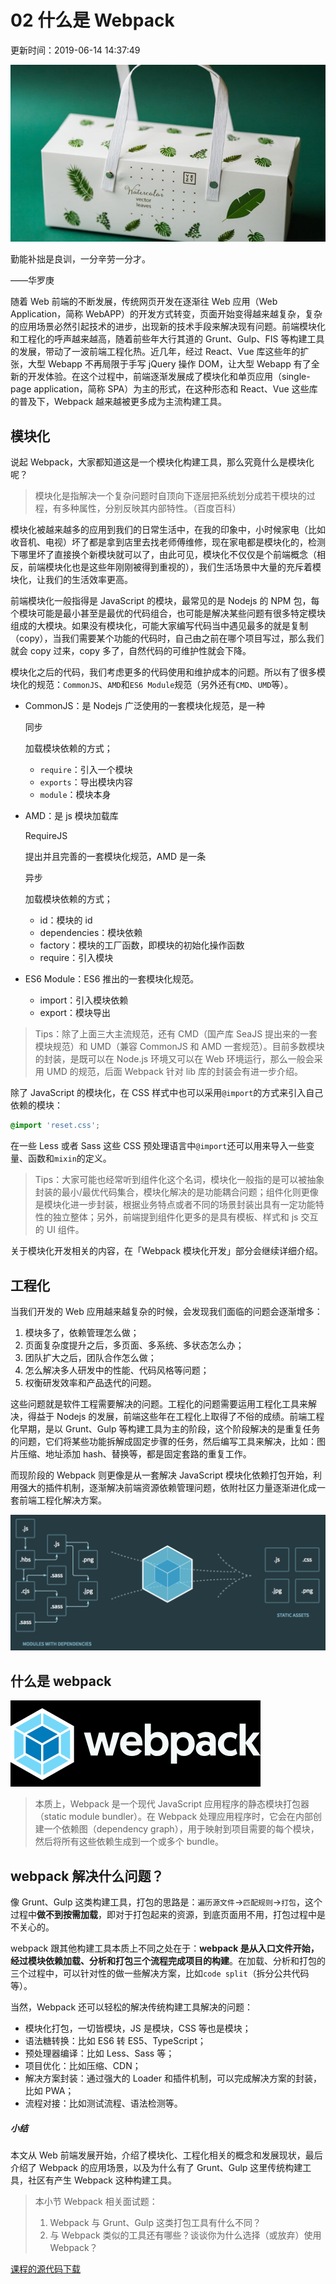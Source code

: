 # 02 什么是 Webpack

更新时间：2019-06-14 14:37:49

![img](img/5cd962e100016f1306400360.jpg)

勤能补拙是良训，一分辛劳一分才。

——华罗庚

随着 Web 前端的不断发展，传统网页开发在逐渐往 Web 应用（Web Application，简称 WebAPP）的开发方式转变，页面开始变得越来越复杂，复杂的应用场景必然引起技术的进步，出现新的技术手段来解决现有问题。前端模块化和工程化的呼声越来越高，随着前些年大行其道的 Grunt、Gulp、FIS 等构建工具的发展，带动了一波前端工程化热。近几年，经过 React、Vue 库这些年的扩张，大型 Webapp 不再局限于手写 jQuery 操作 DOM，让大型 Webapp 有了全新的开发体验。在这个过程中，前端逐渐发展成了模块化和单页应用（single-page application，简称 SPA）为主的形式，在这种形态和 React、Vue 这些库的普及下，Webpack 越来越被更多成为主流构建工具。

## 模块化

说起 Webpack，大家都知道这是一个模块化构建工具，那么究竟什么是模块化呢？

> 模块化是指解决一个复杂问题时自顶向下逐层把系统划分成若干模块的过程，有多种属性，分别反映其内部特性。（百度百科）

模块化被越来越多的应用到我们的日常生活中，在我的印象中，小时候家电（比如收音机、电视）坏了都是拿到店里去找老师傅维修，现在家电都是模块化的，检测下哪里坏了直接换个新模块就可以了，由此可见，模块化不仅仅是个前端概念（相反，前端模块化也是这些年刚刚被得到重视的），我们生活场景中大量的充斥着模块化，让我们的生活效率更高。

前端模块化一般指得是 JavaScript 的模块，最常见的是 Nodejs 的 NPM 包，每个模块可能是最小甚至是最优的代码组合，也可能是解决某些问题有很多特定模块组成的大模块。如果没有模块化，可能大家编写代码当中遇见最多的就是复制（copy），当我们需要某个功能的代码时，自己由之前在哪个项目写过，那么我们就会 copy 过来，copy 多了，自然代码的可维护性就会下降。

模块化之后的代码，我们考虑更多的代码使用和维护成本的问题。所以有了很多模块化的规范：`CommonJS`、`AMD`和`ES6 Module`规范（另外还有`CMD`、`UMD`等）。

- CommonJS：是 Nodejs 广泛使用的一套模块化规范，是一种

  同步

  加载模块依赖的方式；

  - `require`：引入一个模块
  - `exports`：导出模块内容
  - `module`：模块本身

- AMD：是 js 模块加载库

  RequireJS

  提出并且完善的一套模块化规范，AMD 是一条

  异步

  加载模块依赖的方式；

  - id：模块的 id
  - dependencies：模块依赖
  - factory：模块的工厂函数，即模块的初始化操作函数
  - require：引入模块

- ES6 Module：ES6 推出的一套模块化规范。

  - import：引入模块依赖
  - export：模块导出

> Tips：除了上面三大主流规范，还有 CMD（国产库 SeaJS 提出来的一套模块规范）和 UMD（兼容 CommonJS 和 AMD 一套规范）。目前多数模块的封装，是既可以在 Node.js 环境又可以在 Web 环境运行，那么一般会采用 UMD 的规范，后面 Webpack 针对 lib 库的封装会有进一步介绍。

除了 JavaScript 的模块化，在 CSS 样式中也可以采用`@import`的方式来引入自己依赖的模块：

```css
@import 'reset.css';
```

在一些 Less 或者 Sass 这些 CSS 预处理语言中`@import`还可以用来导入一些变量、函数和`mixin`的定义。

> Tips：大家可能也经常听到组件化这个名词，模块化一般指的是可以被抽象封装的最小/最优代码集合，模块化解决的是功能耦合问题；组件化则更像是模块化进一步封装，根据业务特点或者不同的场景封装出具有一定功能特性的独立整体；另外，前端提到组件化更多的是具有模板、样式和 js 交互的 UI 组件。

关于模块化开发相关的内容，在「Webpack 模块化开发」部分会继续详细介绍。

## 工程化

当我们开发的 Web 应用越来越复杂的时候，会发现我们面临的问题会逐渐增多：

1. 模块多了，依赖管理怎么做；
2. 页面复杂度提升之后，多页面、多系统、多状态怎么办；
3. 团队扩大之后，团队合作怎么做；
4. 怎么解决多人研发中的性能、代码风格等问题；
5. 权衡研发效率和产品迭代的问题。

这些问题就是软件工程需要解决的问题。工程化的问题需要运用工程化工具来解决，得益于 Nodejs 的发展，前端这些年在工程化上取得了不俗的成绩。前端工程化早期，是以 Grunt、Gulp 等构建工具为主的阶段，这个阶段解决的是重复任务的问题，它们将某些功能拆解成固定步骤的任务，然后编写工具来解决，比如：图片压缩、地址添加 hash、替换等，都是固定套路的重复工作。

而现阶段的 Webpack 则更像是从一套解决 JavaScript 模块化依赖打包开始，利用强大的插件机制，逐渐解决前端资源依赖管理问题，依附社区力量逐渐进化成一套前端工程化解决方案。

![图片描述](img/5cd8d2c6000193b910590458.png)

## 什么是 webpack

![图片描述](img/5cd8d2da0001e87a04000138.png)

> 本质上，Webpack 是一个现代 JavaScript 应用程序的静态模块打包器（static module bundler）。在 Webpack 处理应用程序时，它会在内部创建一个依赖图（dependency graph），用于映射到项目需要的每个模块，然后将所有这些依赖生成到一个或多个 bundle。

## webpack 解决什么问题？

像 Grunt、Gulp 这类构建工具，打包的思路是：`遍历源文件`→`匹配规则`→`打包`，这个过程中**做不到按需加载**，即对于打包起来的资源，到底页面用不用，打包过程中是不关心的。

webpack 跟其他构建工具本质上不同之处在于：**webpack 是从入口文件开始，经过模块依赖加载、分析和打包三个流程完成项目的构建**。在加载、分析和打包的三个过程中，可以针对性的做一些解决方案，比如`code split`（拆分公共代码等）。

当然，Webpack 还可以轻松的解决传统构建工具解决的问题：

- 模块化打包，一切皆模块，JS 是模块，CSS 等也是模块；
- 语法糖转换：比如 ES6 转 ES5、TypeScript；
- 预处理器编译：比如 Less、Sass 等；
- 项目优化：比如压缩、CDN；
- 解决方案封装：通过强大的 Loader 和插件机制，可以完成解决方案的封装，比如 PWA；
- 流程对接：比如测试流程、语法检测等。

##### 小结

本文从 Web 前端发展开始，介绍了模块化、工程化相关的概念和发展现状，最后介绍了 Webpack 的应用场景，以及为什么有了 Grunt、Gulp 这里传统构建工具，社区有产生 Webpack 这种构建工具。

> 本小节 Webpack 相关面试题：
>
> 1. Webpack 与 Grunt、Gulp 这类打包工具有什么不同？
> 2. 与 Webpack 类似的工具还有哪些？谈谈你为什么选择（或放弃）使用 Webpack？

[课程的源代码下载](https://github.com/ksky521/webpack-tutorial)

[
  ]()